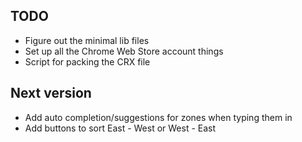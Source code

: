 ## TODO
* Figure out the minimal lib files
* Set up all the Chrome Web Store account things
* Script for packing the CRX file



## Next version
* Add auto completion/suggestions for zones when typing them in
* Add buttons to sort East - West or West - East
